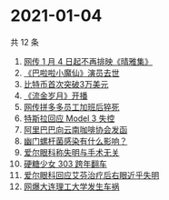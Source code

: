 # 2021-01-04

共 12 条

<!-- BEGIN ZHIHUSEARCH -->
<!-- 最后更新时间 Mon Jan 04 2021 11:24:34 GMT+0800 (CST) -->
1. [网传 1 月 4 日起不再排映《晴雅集》](https://www.zhihu.com/search?q=晴雅集)
1. [《巴啦啦小魔仙》演员去世](https://www.zhihu.com/search?q=巴啦啦小魔仙)
1. [比特币首次突破3万美元](https://www.zhihu.com/search?q=比特币)
1. [《流金岁月》开播](https://www.zhihu.com/search?q=流金岁月)
1. [网传拼多多员工加班后猝死](https://www.zhihu.com/search?q=拼多多员工猝死)
1. [特斯拉回应 Model 3 失控](https://www.zhihu.com/search?q=特斯拉)
1. [阿里巴巴向云南咖啡协会发函](https://www.zhihu.com/search?q=阿里巴巴)
1. [幽门螺杆菌感染有什么影响？](https://www.zhihu.com/search?q=幽门螺杆菌)
1. [爱尔眼科称失明与手术无关](https://www.zhihu.com/search?q=爱尔眼科)
1. [硬糖少女 303 跨年翻车](https://www.zhihu.com/search?q=硬糖少女)
1. [爱尔眼科回应艾芬治疗后右眼近乎失明](https://www.zhihu.com/search?q=爱尔眼科)
1. [网爆大连理工大学发生车祸](https://www.zhihu.com/search?q=大连理工大学)
<!-- END ZHIHUSEARCH -->
